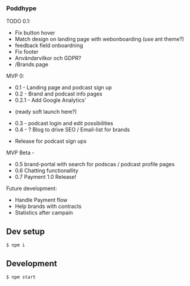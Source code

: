 ### Poddhype 
TODO 0.1:
* Fix button hover
* Match design on landing page with webonboarding (use ant theme?)
* feedback field onboardning
* Fix footer
* Användarvilkor och GDPR? 
* /Brands page 

MVP 0:
 * 0.1 - Landing page and podcast sign up
 * 0.2 - Brand and podcast info pages
 * 0.2.1 - Add Google Analytics'
 - (ready soft launch here?)
 * 0.3 - podcast login and edit possibilities
 * 0.4 - ? Blog to drive SEO / Email-list for brands
 - Release for podcast sign ups
 
MVP Beta - 
 * 0.5 brand-portal with search for podscas / podcast profile pages
 * 0.6 Chatting functionallity
 * 0.7 Payment
 1.0 Release! 

Future development: 
 * Handle Payment flow
 * Help brands with contracts
 * Statistics after campain 

## Dev setup
```
$ npm i 
```

## Development

```
$ npm start
```
